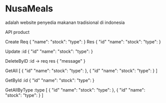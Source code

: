 # NusaMeals

adalah website penyedia makanan tradisional di indonesia

API product

Create
Req
{
    "name":
    "stock":
    "type":
}
Res
{
    "id"
    "name":
    "stock":
    "type":
}

Update :id
{
    "id"
    "name":
    "stock":
    "type":
}

DeleteByID :id -> req
res
{
    "message"
}

GetAll
[
    {
        "id"
        "name":
        "stock":
        "type":
    },
    {
        "id"
        "name":
        "stock":
        "type":
    }
]

GetById :id
{
    "id"
    "name":
    "stock":
    "type":
}

GetAllByType :type
[
    {
        "id"
        "name":
        "stock":
        "type":
    },
    {
        "id"
        "name":
        "stock":
        "type":
    }
]
